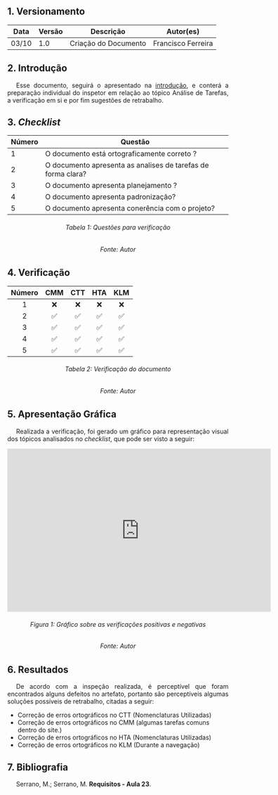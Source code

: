## 1. Versionamento
|Data|Versão|Descrição|Autor(es)
|--|--|--|--|
|03/10|1.0|Criação do Documento|Francisco Ferreira|

## 2. Introdução
<p style="text-align: justify; text-indent: 20px"> Esse documento, seguirá o apresentado na <a href=../introducao>introdução</a>, e conterá a preparação individual do inspetor em relação ao tópico Análise de Tarefas, a verificação em si e por fim sugestões de retrabalho.</p>

## 3. <i>Checklist</i>

<center>

|Número|Questão|
|--|--|
|1|O documento está ortograficamente correto ?|
|2|O documento apresenta as analises de tarefas de forma clara?|
|3|O documento apresenta planejamento ?|
|4|O documento apresenta padronização?|
|5|O documento apresenta conerência com o projeto?|

</center>

<h6 align="center">Tabela 1: Questões para verificação</h6>
<h6 align="center">Fonte: Autor</h6>

## 4. Verificação

<!-- Aqui como exemplo botei o storyboard, porque nele existem várias imagens que precisam ser verificadas-->
<center>

|Número| CMM| CTT| HTA| KLM|
|:-:|:-:|:-:|:-:|:-:|
|1|❌|❌|❌|❌|
|2|✅|✅|✅|✅|
|3|✅|✅|✅|✅|
|4|✅|✅|✅|✅|
|5|✅|✅|✅|✅|


</center>

<h6 align="center">Tabela 2: Verificação do documento</h6>
<h6 align="center">Fonte: Autor</h6>

## 5. Apresentação Gráfica
<p style="text-align: justify; text-indent: 20px"> Realizada a verificação, foi gerado um gráfico para representação visual dos tópicos analisados no <i>checklist</i>, que pode ser visto a seguir:</p>
<center>
<iframe width="600" height="371" seamless frameborder="0" scrolling="no" src="https://docs.google.com/spreadsheets/d/e/2PACX-1vTMqKIVGDFj6Fa2nLQ-bth4oW5Txq5_AcFfj7R7s199o-nqeV8cfEGpBK3qzg60-exF9w9YiapS0LT8/pubchart?oid=1212844963&amp;format=interactive"></iframe>
</center>
<h6 align="center">Figura 1: Gráfico sobre as verificações positivas e negativas</h6>
<h6 align="center">Fonte: Autor</h6>

## 6. Resultados
<p style="text-align: justify; text-indent: 20px"> De acordo com a inspeção realizada, é perceptível que foram encontrados alguns defeitos no artefato, portanto são perceptíveis algumas soluções possíveis de retrabalho, citadas a seguir:</p>

- Correção de erros ortográficos no CTT (Nomenclaturas Utilizadas)
- Correção de erros ortográficos no CMM (algumas tarefas comuns dentro do site.)
- Correção de erros ortográficos no HTA (Nomenclaturas Utilizadas)
- Correção de erros ortográficos no KLM (Durante a navegação)
 
## 7. Bibliografia
<p style="text-align: justify; text-indent: 20px">Serrano, M.; Serrano, M. <b>Requisitos - Aula 23</b>.</p>
